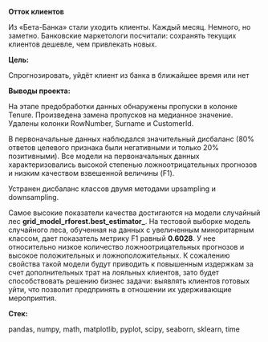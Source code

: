 **Отток клиентов**

Из «Бета-Банка» стали уходить клиенты. Каждый месяц. Немного, но заметно. Банковские маркетологи посчитали: сохранять текущих клиентов дешевле, чем привлекать новых.

**Цель:**

Спрогнозировать, уйдёт клиент из банка в ближайшее время или нет

**Выводы проекта:**

На этапе предобработки данных обнаружены пропуски в колонке Tenure. Произведена замена пропусков на медианное значение. Удалены колонки RowNumber, Surname и CustomerId.

В первоначальные данных наблюдался значительный дисбаланс (80% ответов целевого признака были негативными и только 20% позитивными). Все модели на первоначальных данных характеризовались высокой степенью ложноотрицательных прогнозов и низким качеством взвешенной величины (F1).

Устранен дисбаланс классов двумя методами upsampling и downsampling.

Самое высокие показатели качества достигаются на модели случайный лес **grid_model_rforest.best_estimator_**. На тестовой выборке модель случайного леса, обученная на данных с увеличенным миноритарным классом, дает показатель метрику F1 равный **0.6028**. У нее относительно низкое количество ложноотрицательных прогнозов и высокое положительных и ложноположительных. К сожалению свойства такой модели будут приводить к повышенным издержкам за счет дополнительных трат на лояльных клиентов, зато будет способствовать решению бизнес задачи: выявлять клиентов готовых уйти, что позволит предпринять в отношении их удерживающие мероприятия.

**Стек:**

pandas, numpy, math, matplotlib, pyplot, scipy, seaborn, sklearn, time
